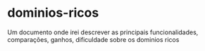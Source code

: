 # dominios-ricos
Um documento onde irei descrever as principais funcionalidades, comparações, ganhos, dificuldade sobre os dominios ricos
